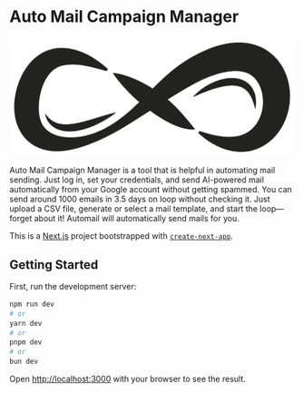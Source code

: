 # Auto Mail Campaign Manager

![Logo](public/logo.svg)

Auto Mail Campaign Manager is a tool that is helpful in automating mail sending. Just log in, set your credentials, and send AI-powered mail automatically from your Google account without getting spammed. You can send around 1000 emails in 3.5 days on loop without checking it. Just upload a CSV file, generate or select a mail template, and start the loop—forget about it! Automail will automatically send mails for you.

This is a [Next.js](https://nextjs.org) project bootstrapped with [`create-next-app`](https://github.com/vercel/next.js/tree/canary/packages/create-next-app).

## Getting Started

First, run the development server:

```bash
npm run dev
# or
yarn dev
# or
pnpm dev
# or
bun dev
```

Open [http://localhost:3000](http://localhost:3000) with your browser to see the result.
